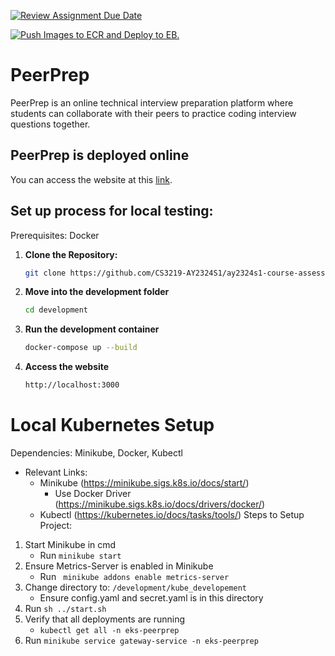 [![Review Assignment Due Date](https://classroom.github.com/assets/deadline-readme-button-24ddc0f5d75046c5622901739e7c5dd533143b0c8e959d652212380cedb1ea36.svg)](https://classroom.github.com/a/6BOvYMwN)

[![Push Images to ECR and Deploy to EB.](https://github.com/CS3219-AY2324S1/ay2324s1-course-assessment-g09/actions/workflows/aws_deploy.yml/badge.svg)](https://github.com/CS3219-AY2324S1/ay2324s1-course-assessment-g09/actions/workflows/aws_deploy.yml)

# PeerPrep

PeerPrep is an online technical interview preparation platform where students can collaborate with their peers to practice coding interview questions together. 

## PeerPrep is deployed online
You can access the website at this [link](https://a34b5b20ab2724775b6deac2de10363b-f5e838cbca67e6d1.elb.ap-southeast-1.amazonaws.com/).

## Set up process for local testing:
Prerequisites: Docker
1. **Clone the Repository:**
   ```bash
   git clone https://github.com/CS3219-AY2324S1/ay2324s1-course-assessment-g09.git
2. **Move into the development folder**
   ```bash
   cd development
3. **Run the development container**
   ```bash
   docker-compose up --build
4. **Access the website**
   ```bash
   http://localhost:3000
   
# Local Kubernetes Setup
Dependencies: Minikube, Docker, Kubectl
- Relevant Links:
	- Minikube (https://minikube.sigs.k8s.io/docs/start/)
		- Use Docker Driver (https://minikube.sigs.k8s.io/docs/drivers/docker/)
	- Kubectl (https://kubernetes.io/docs/tasks/tools/)
Steps to Setup Project:
1. Start Minikube in cmd
	- Run `minikube start`
2. Ensure Metrics-Server is enabled in Minikube
	- Run ` minikube addons enable metrics-server`
3. Change directory to: `/development/kube_developement`
	- Ensure config.yaml and secret.yaml is in this directory
4. Run `sh ../start.sh`
5. Verify that all deployments are running 
	- `kubectl get all -n eks-peerprep`
6. Run `minikube service gateway-service -n eks-peerprep` 

